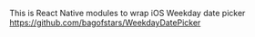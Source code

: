 
This is React Native modules to wrap iOS Weekday date picker
https://github.com/bagofstars/WeekdayDatePicker

